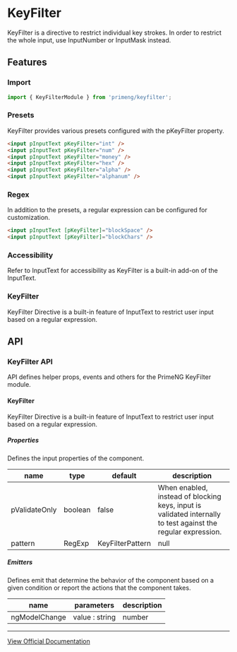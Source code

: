 # KeyFilter

KeyFilter is a directive to restrict individual key strokes. In order to restrict the whole input, use InputNumber or InputMask instead.

## Features

### Import

```typescript
import { KeyFilterModule } from 'primeng/keyfilter';
```

### Presets

KeyFilter provides various presets configured with the pKeyFilter property.

```html
<input pInputText pKeyFilter="int" />
<input pInputText pKeyFilter="num" />
<input pInputText pKeyFilter="money" />
<input pInputText pKeyFilter="hex" />
<input pInputText pKeyFilter="alpha" />
<input pInputText pKeyFilter="alphanum" />
```

### Regex

In addition to the presets, a regular expression can be configured for customization.

```html
<input pInputText [pKeyFilter]="blockSpace" />
<input pInputText [pKeyFilter]="blockChars" />
```

### Accessibility

Refer to InputText for accessibility as KeyFilter is a built-in add-on of the InputText.

### KeyFilter

KeyFilter Directive is a built-in feature of InputText to restrict user input based on a regular expression.

## API

### KeyFilter API

API defines helper props, events and others for the PrimeNG KeyFilter module.

#### KeyFilter

KeyFilter Directive is a built-in feature of InputText to restrict user input based on a regular expression.

##### Properties

Defines the input properties of the component.

| name | type | default | description |
| --- | --- | --- | --- |
| pValidateOnly | boolean | false | When enabled, instead of blocking keys, input is validated internally to test against the regular expression. |
| pattern | RegExp | KeyFilterPattern | null | Sets the pattern for key filtering. |

##### Emitters

Defines emit that determine the behavior of the component based on a given condition or report the actions that the component takes.

| name | parameters | description |
| --- | --- | --- |
| ngModelChange | value :  string | number | Emits a value whenever the ngModel of the component changes. |

---

[View Official Documentation](https://primeng.org/keyfilter)
